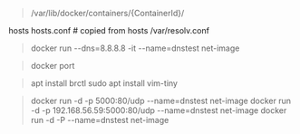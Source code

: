 > /var/lib/docker/containers/{ContainerId}/

hosts
hosts.conf # copied from hosts /var/resolv.conf
> docker run --dns=8.8.8.8  -it --name=dnstest net-image

> docker port <ContainerId>

> apt install brctl
> sudo apt install vim-tiny

> docker run -d -p 5000:80/udp  --name=dnstest net-image
> docker run -d -p 192.168.56.59:5000:80/udp  --name=dnstest net-image
> docker run -d -P  --name=dnstest net-image
